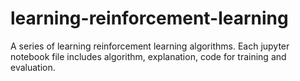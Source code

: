 # learning-reinforcement-learning
A series of learning reinforcement learning algorithms. Each jupyter notebook file includes algorithm, explanation, code for training and evaluation.
